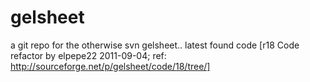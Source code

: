 gelsheet
========

a git repo for the otherwise svn gelsheet.. latest found code
[r18 Code refactor by elpepe22 2011-09-04; ref: http://sourceforge.net/p/gelsheet/code/18/tree/]
